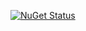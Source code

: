 [![NuGet Status](http://nugetstatus.com/ProcyonSharp.png)](http://nugetstatus.com/packages/ProcyonSharp)
